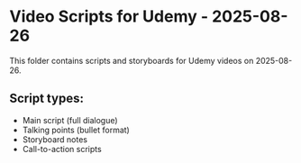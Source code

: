 # Video Scripts for Udemy - 2025-08-26

This folder contains scripts and storyboards for Udemy videos on 2025-08-26.

## Script types:
- Main script (full dialogue)
- Talking points (bullet format)
- Storyboard notes
- Call-to-action scripts
